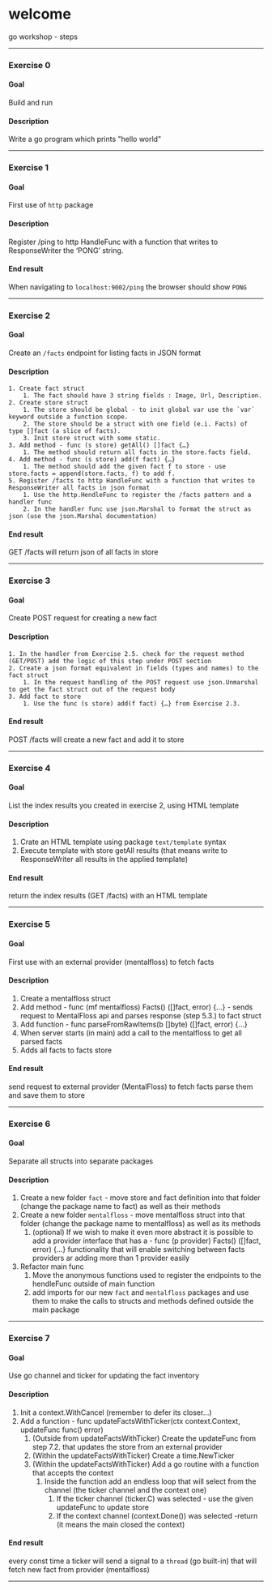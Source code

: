 # welcome

go workshop - steps
***
### Exercise 0
#### Goal 
Build and run
#### Description
Write a go program which prints "hello world"
***
### Exercise 1
#### Goal
First use of `http` package

#### Description
Register /ping to http HandleFunc with a function that writes to ResponseWriter the ‘PONG’ string.

#### End result
When navigating to `localhost:9002/ping` the browser should show `PONG`

***
### Exercise 2
#### Goal
Create an `/facts` endpoint for listing facts in JSON format

#### Description
    1. Create fact struct
        1. The fact should have 3 string fields : Image, Url, Description.
    2. Create store struct
        1. The store should be global - to init global var use the `var` keyword outside a function scope.
        2. The store should be a struct with one field (e.i. Facts) of type []fact (a slice of facts).
        3. Init store struct with some static.
    3. Add method - func (s store) getAll() []fact {…}
        1. The method should return all facts in the store.facts field.
    4. Add method - func (s store) add(f fact) {…}
        1. The method should add the given fact f to store - use store.facts = append(store.facts, f) to add f.
    5. Register /facts to http HandleFunc with a function that writes to ResponseWriter all facts in json format
        1. Use the http.HendleFunc to register the /facts pattern and a handler func
        2. In the handler func use json.Marshal to format the struct as json (use the json.Marshal documentation)

#### End result
GET /facts will return json of all facts in store

***
### Exercise 3
#### Goal
Create POST request for creating a new fact

#### Description
    1. In the handler from Exercise 2.5. check for the request method (GET/POST) add the logic of this step under POST section
    2. Create a json format equivalent in fields (types and names) to the fact struct
        1. In the request handling of the POST request use json.Unmarshal to get the fact struct out of the request body
    3. Add fact to store
        1. Use the func (s store) add(f fact) {…} from Exercise 2.3.
#### End result
POST /facts will create a new fact and add it to store

***
### Exercise 4

#### Goal
List the index results you created in exercise 2, using HTML template
#### Description
1. Crate an HTML template using package `text/template` syntax
2. Execute template with store getAll results (that means write to ResponseWriter all results in the applied template)
#### End result
return the index results (GET /facts) with an HTML template

***

### Exercise 5

#### Goal
First use with an external provider (mentalfloss) to fetch facts
#### Description
1. Create a mentalfloss struct
2. Add method - func (mf mentalfloss) Facts() ([]fact, error) {…} - sends request to MentalFloss api and parses response (step 5.3.) to fact struct
3. Add function - func parseFromRawItems(b []byte) ([]fact, error) {…}
4. When server starts (in main) add a call to the mentalfloss to get all parsed facts
5. Adds all facts to facts store
#### End result
send request to external provider (MentalFloss) to fetch facts parse them and save them to store

***

### Exercise 6

#### Goal
Separate all structs into separate packages
#### Description
1. Create a new folder `fact` - move store and fact definition into that folder (change the package name to fact) as well as their methods
2. Create a new folder `mentalfloss` - move mentalfloss struct  into that folder (change the package name to mentalfloss)        as well as its methods
    1. (optional) If we wish to make it even more abstract it is possible to add a provider interface that has a - func (p            provider) Facts() ([]fact, error) {…} functionality that will enable switching between facts providers ar adding              more than 1 provider easily
3. Refactor main func
    1. Move the anonymous functions used to register the endpoints to the hendleFunc outside of main function
    2. add imports for our new `fact` and `mentalfloss` packages and use them to make the calls to structs and methods                defined outside the main package

***

### Exercise 7

#### Goal
Use go channel and ticker for updating the fact inventory
#### Description
1. Init a context.WithCancel (remember to defer its closer…)
2. Add a function - func updateFactsWithTicker(ctx context.Context, updateFunc func() error)
    1. (Outside from updateFactsWithTicker) Create the updateFunc from step 7.2. that updates the store from an external              provider
    2. (Within the updateFactsWithTicker) Create a time.NewTicker 
    3. (Within the updateFactsWithTicker) Add a go routine with a function that accepts the context
        1. Inside the function add an endless loop that will select from the channel (the ticker channel and the context                  one)
            1. If the ticker channel (ticker.C) was selected - use the given updateFunc to update store
            2. If the context channel (context.Done()) was selected -return (it means the main closed the context)
            
#### End result
every const time a ticker will send a signal to a `thread` (go built-in) that will fetch new fact from provider (mentalfloss)
*** 


